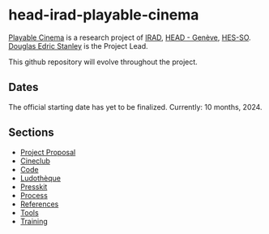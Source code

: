 # head-irad-playable-cinema
[Playable Cinema](https://www.hesge.ch/head/projets/2024/institut%20de%20recherche%20en%20art%20et%20en%20design%2Cresearch/all) is a research project of [IRAD](https://www.hesge.ch/head/en/programs-research/research), [HEAD - Genève](http://head-geneve.ch), [HES-SO](https://www.hes-so.ch/accueil). [Douglas Edric Stanley](http://abstractmachine.net/biography) is the Project Lead.

This github repository will evolve throughout the project.

## Dates
The official starting date has yet to be finalized. Currently: 10 months, 2024.

## Sections
- [Project Proposal](proposal/)
- [Cineclub](cineclub/)
- [Code](code/)
- [Ludothèque](ludotheque/)
- [Presskit](press/)
- [Process](process/)
- [References](references/)
- [Tools](tools/)
- [Training](training/)